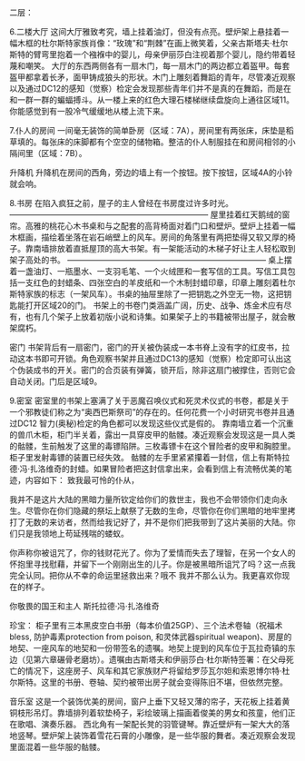 二层：

6.二楼大厅
这间大厅雅致考究，墙上挂着油灯，但没有点亮。壁炉架上悬挂着一幅木框的杜尔斯特家族肖像：“玫瑰”和“荆棘”在画上微笑着，父亲古斯塔夫·杜尔斯特的臂弯里抱着一个襁褓中的婴儿，母亲伊丽莎白注视着那个婴儿，隐约带着轻蔑和嘲笑。
大厅的东西两侧各有一扇木门，每一扇木门的两边都立着盔甲。每套盔甲都拿着长矛，面甲铸成狼头的形状。木门上雕刻着舞蹈的青年，尽管凑近观察以及通过DC12的感知（觉察）检定会发现那些青年们并不是真的在舞蹈，而是在和一群一群的蝙蝠搏斗。从一楼上来的红色大理石楼梯继续盘旋向上通往区域11。你能感觉到有一股冷气缓缓地从楼上流下来。

7.仆人的房间
一间毫无装饰的简单卧房（区域：7A），房间里有两张床，床垫是稻草填的。每张床的床脚都有个空空的储物箱。整洁的仆人制服挂在和房间相邻的小隔间里（区域：7B）。

升降机
升降机在房间的西角，旁边的墙上有一个按钮。按下按钮，区域4A的小铃就会响。

8.书房
在陷入疯狂之前，屋子的主人曾经在书房度过许多时光。
—————————————————————————
屋里挂着红天鹅绒的窗帘。高雅的桃花心木书桌和与之配套的高背椅面对着门口和壁炉。壁炉上挂着一幅木框画，描绘着坐落在岩石峭壁上的风车。房间的角落里有两把垫得又软又厚的椅子。靠南墙排放着直抵屋顶的高大书架。有一架能活动的木梯子好让主人轻松取到架子高处的书。
—————————————————————————
桌上摆着一盏油灯、一瓶墨水、一支羽毛笔、一个火绒匣和一套写信的工具。写信工具包括一支红色的封蜡条、四张空白的羊皮纸和一个木制封蜡印章，印章上雕刻着杜尔斯特家族的标志（一架风车）。书桌的抽屉里除了一把钥匙之外空无一物，这把钥匙能打开区域20的门。
书架上的书卷门类涵盖广阔，历史、战争、炼金术应有尽有，也有几个架子上放着初版小说和诗集。如果架子上的书籍被带出屋子，就会散架腐朽。

密门
书架背后有一扇密门，密门的开关被伪装成一本书脊上没有字的红皮书，拉动这本书即可开锁。角色观察书架并且通过DC13的感知（觉察）检定即可认出这个伪装成书的开关。密门的合页装有弹簧，锁开后，除非这扇门被撑住，否则它会自动关闭。门后是区域9。

9.密室
密室里的书架上塞满了关于恶魔召唤仪式和死灵术仪式的书卷，都是关于一个邪教徒们称之为“奥西巴斯祭司”的存在的。任何花费一个小时研究书卷并且通过DC12 智力(奥秘)检定的角色都可以发现这些仪式是假的。
靠南墙立着一个沉重的兽爪木柜，柜门半关着，露出一具穿皮甲的骷髅。凑近观察会发现这是一具人类的骷髅，生前触发了这里的毒镖陷阱。三枚毒镖卡在这个冒险者的皮甲和胸腔里。柜子里发射毒镖的装置已经失效。
骷髅的左手里紧紧攥着一封信，信上有斯特拉德·冯·扎洛维奇的封蜡。如果冒险者把这封信拿出来，会看到信上有流畅优美的笔迹，内容如下：
致我最可怜的仆从，

我并不是这片大陆的黑暗力量所钦定给你们的救世主，我也不会带领你们走向永生。尽管你在你们隐藏的祭坛上献祭了无数的生命，尽管你在你们黑暗的地牢里拷打了无数的来访者，然而给我记好了，并不是你们把我带到了这片美丽的大陆。你们只是我领地上苟延残喘的蝼蚁。

你声称你被诅咒了，你的钱财花光了。你为了爱情而失去了理智，在另一个女人的怀抱里寻找慰藉，并留下一个刚刚出生的儿子。你是被黑暗所诅咒了吗？这一点我完全认同。把你从不幸的命运里拯救出来？哦不 我并不那么认为。我更喜欢你现在的样子。

你敬畏的国王和主人
斯托拉德·冯·扎洛维奇

珍宝：
柜子里有三本黑皮空白书册（每本价值25GP）、三个法术卷轴（祝福术bless,
防护毒素protection from poison, 和灵体武器spiritual weapon)、房屋的地契、一座风车的地契和一份带签名的遗嘱。地契上提到的风车位于瓦拉奇镇的东边（见第六章碾骨老磨坊）。遗嘱由古斯塔夫和伊丽莎白·杜尔斯特签署：在父母死亡的情况下，这座房子、风车和其它家族财产将留给罗莎瓦尔妲和索恩博尔特·杜尔斯特。这里的书册、卷轴、契约被带出房子就会变得陈旧不堪，但依然完整。

音乐室
这是一个装饰优美的房间，窗户上垂下又轻又薄的帘子，天花板上挂着黄铜枝形吊灯。靠墙排列着软垫椅子，彩绘玻璃上描画着俊美的男女和孩童，他们正在歌唱、演奏乐器。
西北角有一架配长凳的羽管键琴。靠近壁炉有一架大大的落地竖琴。壁炉架上装饰着雪花石膏的小雕像，是一些华服的舞者。凑近观察会发现里面混着一些华服的骷髅。
